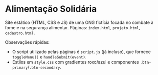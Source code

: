 # Alimentação Solidária

Site estático (HTML, CSS e JS) de uma ONG fictícia focada no combate à fome e na segurança alimentar. Páginas: `index.html`, `projeto.html`, `cadastro.html`.

Observações rápidas:
- O script utilizado pelas páginas é `script.js` (já incluso), que fornece `toggleMenu()` e `handleSubmit(event)`.
- Estilos em `style.css` com gradientes roxo/azul e componentes `.btn-primary`/`.btn-secondary`.